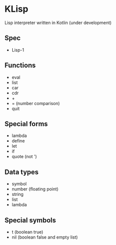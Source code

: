 # KLisp
Lisp interpreter written in Kotlin (under development)

## Spec

- Lisp-1

## Functions

- eval
- list
- car
- cdr
- \+
- = (number comparison)
- quit

## Special forms

- lambda
- define
- let
- if
- quote (not ')

## Data types

- symbol
- number (floating point)
- string
- list
- lambda

## Special symbols

- t (boolean true)
- nil (boolean false and empty list)